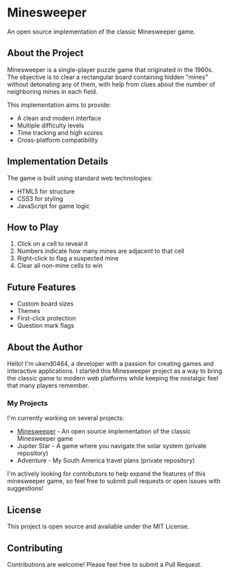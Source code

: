 # Minesweeper

An open source implementation of the classic Minesweeper game.

## About the Project

Minesweeper is a single-player puzzle game that originated in the 1960s. The objective is to clear a rectangular board containing hidden "mines" without detonating any of them, with help from clues about the number of neighboring mines in each field.

This implementation aims to provide:
- A clean and modern interface
- Multiple difficulty levels
- Time tracking and high scores
- Cross-platform compatibility

## Implementation Details

The game is built using standard web technologies:
- HTML5 for structure
- CSS3 for styling
- JavaScript for game logic

## How to Play

1. Click on a cell to reveal it
2. Numbers indicate how many mines are adjacent to that cell
3. Right-click to flag a suspected mine
4. Clear all non-mine cells to win

## Future Features

- Custom board sizes
- Themes
- First-click protection
- Question mark flags

## About the Author

Hello! I'm ukend0464, a developer with a passion for creating games and interactive applications. I started this Minesweeper project as a way to bring the classic game to modern web platforms while keeping the nostalgic feel that many players remember.

### My Projects

I'm currently working on several projects:
- [Minesweeper](https://github.com/ukend0464/minesweeper) - An open source implementation of the classic Minesweeper game
- Jupiter Star - A game where you navigate the solar system (private repository)
- Adventure - My South America travel plans (private repository)

I'm actively looking for contributors to help expand the features of this minesweeper game, so feel free to submit pull requests or open issues with suggestions!

## License

This project is open source and available under the MIT License.

## Contributing

Contributions are welcome! Please feel free to submit a Pull Request.
